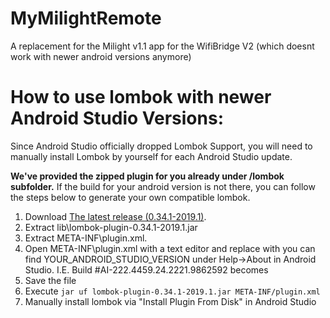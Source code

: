 # MyMilightRemote
A replacement for the Milight v1.1 app for the WifiBridge V2 (which doesnt work with newer android versions anymore)

# How to use lombok with newer Android Studio Versions:


Since Android Studio officially dropped Lombok Support, you will need to manually install Lombok by yourself for each Android Studio update.

<b>We've provided the zipped plugin for you already under /lombok subfolder.</b>
If the build for your android version is not there, you can follow the steps below to generate your own compatible lombok.

1. Download [The latest release (0.34.1-2019.1)](https://plugins.jetbrains.com/plugin/6317-lombok/versions).
2. Extract lib\lombok-plugin-0.34.1-2019.1.jar
3. Extract META-INF\plugin.xml.
4. Open META-INF\plugin.xml with a text editor and replace 
   <idea-version since-build="191.6183" until-build="191.*"/>
   with <idea-version since-build="191.6183" until-build="YOUR_ANDROID_STUDIO_VERSION.*"/>
   you can find YOUR_ANDROID_STUDIO_VERSION under Help→About in Android Studio. I.E. Build #AI-222.4459.24.2221.9862592 becomes <idea-version since-build="191.6183" until-build="222.*"/>
5. Save the file
6. Execute `jar uf lombok-plugin-0.34.1-2019.1.jar META-INF/plugin.xml`
7. Manually install lombok via "Install Plugin From Disk" in Android Studio